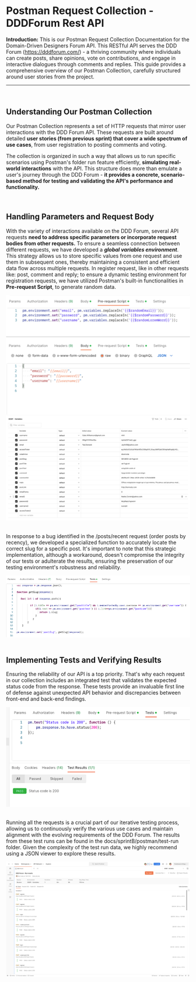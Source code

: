# Postman Request Collection - DDDForum Rest API

**Introduction:**
This is our Postman Request Collection Documentation for the
Domain-Driven Designers Forum API. This RESTful API serves the DDD Forum
(https://dddforum.com/) - a thriving community where individuals can create posts,
share opinions, vote
on contributions, and engage in interactive dialogues
through comments and replies. This guide provides a comprehensive overview
of our Postman Collection, carefully structured
around user stories from the project.

---

&nbsp;&nbsp;&nbsp;&nbsp;

## **Understanding Our Postman Collection**

Our Postman Collection represents a set of HTTP requests
that mirror user interactions with the DDD Forum API.
These requests are built around detailed **user stories (from previous sprint) that cover a wide spectrum of use cases**,
from user registration to posting comments and voting.

The collection is organized in such a way that allows us
to run specific scenarios using Postman's folder run feature efficiently, **simulating real-world interactions** with
the API. This structure does more than emulate a user's
journey through the DDD Forum - **it provides a concrete, scenario-based method for testing and validating the API's performance and functionality.**

&nbsp;&nbsp;&nbsp;&nbsp;

## **Handling Parameters and Request Body**

With the variety of interactions available on the DDD Forum, several API requests **need to address specific parameters or incorporate request bodies from other requests.** To
ensure a seamless connection between different requests,
we have developed a **_global variables environment_**.
This strategy allows us to store specific values from one request and use
them in subsequent ones, thereby maintaining a consistent and efficient data
flow across multiple requests. In register request, like in other requests like: post, comment and reply; to ensure a dynamic testing environment for registration requests, we have utilized Postman's built-in functionalities in **Pre-request Script**, to generate
random data.

![variables](images/colagem.jpg)
![ambiente](images/ambiente.png)
&nbsp;&nbsp;&nbsp;&nbsp;

In response to a bug identified in the /posts/recent request (order posts by recency),
we developed a specialized function to accurately locate the correct slug for a
specific post. It's important to note that this strategic implementation, although a workaround, doesn't compromise the integrity of our tests or adulterate the results,
ensuring the preservation of our testing environment's robustness and reliability.

![getSlug](images/getSlug.png)
&nbsp;&nbsp;&nbsp;&nbsp;

## **Implementing Tests and Verifying Results**

Ensuring the reliability of our API is a top priority. That's why each request
in our collection includes an integrated test that validates the expected status code
from the response. These tests provide an invaluable first line of defense
against unexpected API behavior and discrepancies between front-end and back-end findings.

![testStatus](images/image.png)
&nbsp;&nbsp;&nbsp;&nbsp;

Running all the requests is a crucial part of our iterative testing process,
allowing us to continuously verify the various use cases and maintain alignment
with the evolving requirements of the DDD Forum. The results from these test
runs can be found in the docs/sprintB/postman/test-run folder. Given the
complexity of the test run data, we highly recommend using a JSON viewer to
explore these results.

![testRun](images/test-run.png)
